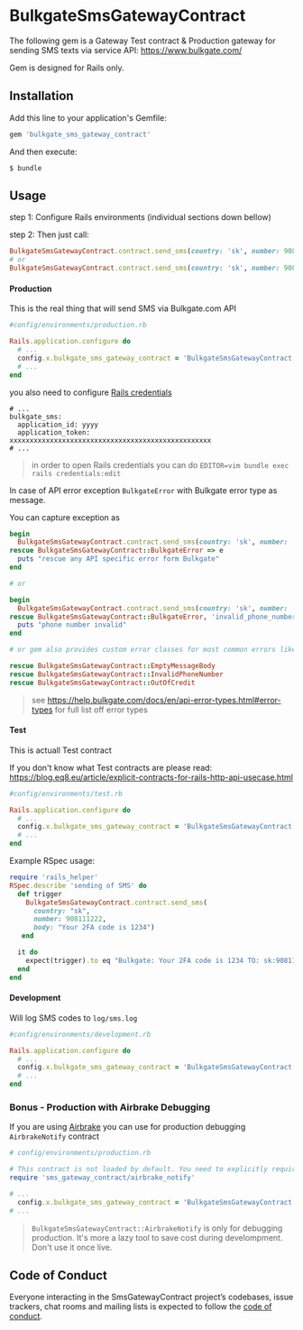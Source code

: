 # BulkgateSmsGatewayContract

The following gem is a Gateway Test contract  & Production gateway for
sending SMS texts via service API:  https://www.bulkgate.com/

Gem is designed for Rails only.

## Installation

Add this line to your application's Gemfile:
```ruby
gem 'bulkgate_sms_gateway_contract'
```

And then execute:

    $ bundle

## Usage

step 1: Configure Rails environments (individual sections down bellow)

step 2: Then just call:

```ruby
BulkgateSmsGatewayContract.contract.send_sms(country: 'sk', number: 908123123, body: 'whatever')
# or
BulkgateSmsGatewayContract.contract.send_sms(country: 'sk', number: 908123123, body: 'whatever', sender_name: "my-website.com")
```

#### Production

This is the real thing that will send SMS via  Bulkgate.com API

```ruby
#config/environments/production.rb

Rails.application.configure do
  # ...
  config.x.bulkgate_sms_gateway_contract = 'BulkgateSmsGatewayContract::Real'
  # ...
end
```

you also need to configure [Rails credentials](https://blog.eq8.eu/til/rails-52-credentials-tricks.html)

```
# ...
bulkgate_sms:
  application_id: yyyy
  application_token: xxxxxxxxxxxxxxxxxxxxxxxxxxxxxxxxxxxxxxxxxxxxxxxxxx
# ...
```

> in order to open Rails credentials you can do `EDITOR=vim bundle exec rails credentials:edit`

In case of API error exception `BulkgateError` with Bulkgate error type as message.

You can capture exception as

```ruby
begin
  BulkgateSmsGatewayContract.contract.send_sms(country: 'sk', number: 'this-is-wrong', body: '666666 is your Authentication code')
rescue BulkgateSmsGatewayContract::BulkgateError => e
  puts "rescue any API specific error form Bulkgate"
end

# or

begin
  BulkgateSmsGatewayContract.contract.send_sms(country: 'sk', number: 'this-is-wrong', body: '666666 is your Authentication code')
rescue BulkgateSmsGatewayContract::BulkgateError, 'invalid_phone_number'
  puts "phone number invalid"
end

# or gem also provides custom error classes for most common errors like

rescue BulkgateSmsGatewayContract::EmptyMessageBody
rescue BulkgateSmsGatewayContract::InvalidPhoneNumber
rescue BulkgateSmsGatewayContract::OutOfCredit
```

> see https://help.bulkgate.com/docs/en/api-error-types.html#error-types for full list off error types

#### Test

This is actuall Test contract

If you don't know what Test contracts are please read:
https://blog.eq8.eu/article/explicit-contracts-for-rails-http-api-usecase.html


```ruby
#config/environments/test.rb

Rails.application.configure do
  # ...
  config.x.bulkgate_sms_gateway_contract = 'BulkgateSmsGatewayContract::Mock'
  # ...
end
```

Example RSpec usage:

```ruby
require 'rails_helper'
RSpec.describe 'sending of SMS' do
  def trigger
    BulkgateSmsGatewayContract.contract.send_sms(
      country: "sk",
      number: 908111222,
      body: "Your 2FA code is 1234")
   end

  it do
    expect(trigger).to eq "Bulkgate: Your 2FA code is 1234 TO: sk:908111222"
  end
end
```

#### Development

Will log SMS codes to `log/sms.log`

```ruby
#config/environments/development.rb

Rails.application.configure do
  # ...
  config.x.bulkgate_sms_gateway_contract = 'BulkgateSmsGatewayContract::FileLog'
  # ...
end
```

### Bonus - Production with Airbrake Debugging

If you are using [Airbrake](https://github.com/airbrake/airbrake) you
can use for production debugging `AirbrakeNotify` contract

```ruby
# config/environments/production.rb

# This contract is not loaded by default. You need to explicitly require it
require 'sms_gateway_contract/airbrake_notify'

# ...
  config.x.bulkgate_sms_gateway_contract = 'BulkgateSmsGatewayContract::AirbrakeNotify'
# ...
```

> `BulkgateSmsGatewayContract::AirbrakeNotify` is only for debugging production. It's more a lazy tool to save cost during develompment. Don't use it once live.


## Code of Conduct

Everyone interacting in the SmsGatewayContract project’s codebases, issue trackers, chat rooms and mailing lists is expected to follow the [code of conduct](https://github.com/equivalent/bulkgate_sms_gateway_contract/blob/master/CODE_OF_CONDUCT.md).
